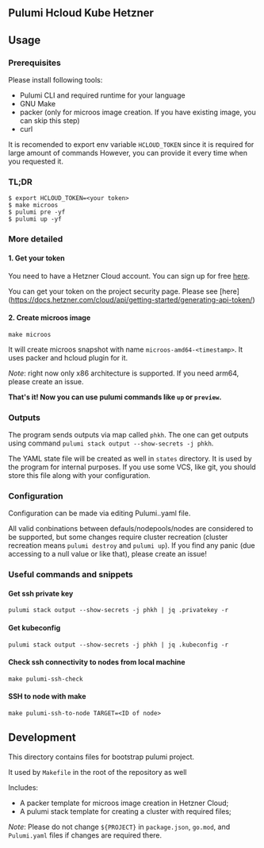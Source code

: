 ## Pulumi Hcloud Kube Hetzner

## Usage
### Prerequisites
Please install following tools:
- Pulumi CLI and required runtime for your language
- GNU Make
- packer (only for microos image creation. If you have existing image, you can skip this step)
- curl

It is recomended to export env variable `HCLOUD_TOKEN` since it is required for large amount of commands
However, you can provide it every time when you requested it.

### TL;DR
```
$ export HCLOUD_TOKEN=<your token>
$ make microos
$ pulumi pre -yf
$ pulumi up -yf
```

### More detailed
#### 1. Get your token
You need to have a Hetzner Cloud account. You can sign up for free [here](https://hetzner.com/cloud/).

You can get your token on the project security page. Please see [here] (https://docs.hetzner.com/cloud/api/getting-started/generating-api-token/)

#### 2. Create microos image
```
make microos
```
It will create microos snapshot with name `microos-amd64-<timestamp>`. It uses packer and hcloud plugin for it.

*Note*: right now only x86 architecture is supported. If you need arm64, please create an issue.

**That's it! Now you can use pulumi commands like `up` or `preview`.**

### Outputs
The program sends outputs via map called `phkh`. The one can get outputs using command `pulumi stack output --show-secrets -j phkh`.

The YAML state file will be created as well in `states` directory. It is used by the program for internal purposes. If you use some VCS, like git, you should store this file along with your configuration.

### Configuration
Configuration can be made via editing Pulumi.<stack>.yaml file.

All valid conbinations between defauls/nodepools/nodes are considered to be supported, but some changes require cluster recreation (cluster recreation means `pulumi destroy` and `pulumi up`).
If you find any panic (due accessing to a null value or like that), please create an issue!

### Useful commands and snippets
#### Get ssh private key
```
pulumi stack output --show-secrets -j phkh | jq .privatekey -r
```
#### Get kubeconfig
```
pulumi stack output --show-secrets -j phkh | jq .kubeconfig -r
```
#### Check ssh connectivity to nodes from local machine
```
make pulumi-ssh-check
```
#### SSH to node with make
```
make pulumi-ssh-to-node TARGET=<ID of node>
```


## Development
This directory contains files for bootstrap pulumi project.

It used by `Makefile` in the root of the repository as well

Includes:
- A packer template for microos image creation in Hetzner Cloud;
- A pulumi stack template for creating a cluster with required files;

*Note*: Please do not change `${PROJECT}` in `package.json`, `go.mod`, and `Pulumi.yaml` files if changes are required there.
